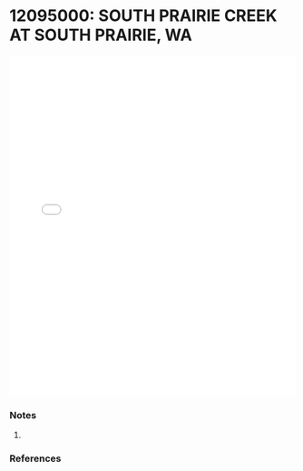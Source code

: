 # 12095000: SOUTH PRAIRIE CREEK AT SOUTH PRAIRIE, WA

<iframe src="/distribution_estimation/_static/stations/12095000_fdc.html" width="100%" height="600" frameborder="0"></iframe>

### Notes
1. 

### References

